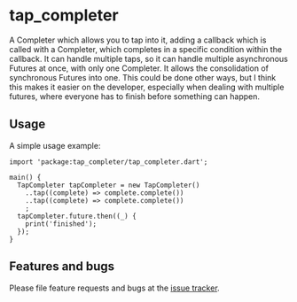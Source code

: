 # tap_completer

A Completer which allows you to tap into it, adding a callback which is called
with a Completer, which completes in a specific condition within the callback.
It can handle multiple taps, so it can handle multiple asynchronous Futures at
once, with only one Completer.  It allows the consolidation of synchronous
Futures into one.  This could be done other ways, but I think this makes it
easier on the developer, especially when dealing with multiple futures, where
everyone has to finish before something can happen.  

## Usage

A simple usage example:

    import 'package:tap_completer/tap_completer.dart';

    main() {
      TapCompleter tapCompleter = new TapCompleter()
        ..tap((complete) => complete.complete())
        ..tap((complete) => complete.complete())
        ;
      tapCompleter.future.then((_) {
        print('finished');
      });
    }

## Features and bugs

Please file feature requests and bugs at the [issue tracker][tracker].

[tracker]: http://example.com/issues/replaceme
